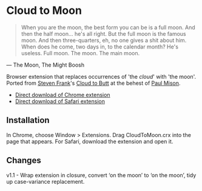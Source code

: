 # Cloud to Moon

> When you are the moon, the best form you can be is a full moon. And then the half moon... he's all right. But the full moon is the famous moon. And then three-quarters, eh, no one gives a shit about him. When does he come, two days in, to the calendar month? He's useless. Full moon. The moon. The main moon. 

— The Moon, The Might Boosh

Browser extension that replaces occurrences of 'the *cloud*' with 'the moon'. Ported from [Steven Frank](http://stevenf.com)'s [Cloud to Butt](https://github.com/panicsteve/cloud-to-butt/) at the behest of [Paul Mison](https://twitter.com/blech/status/311644070273490945).

* [Direct download of Chrome extension](https://github.com/benward/cloud-to-moon/blob/master/CloudToMoon.crx?raw=true)
* [Direct download of Safari extension](https://github.com/benward/cloud-to-moon/blob/master/CloudToMoon.safariextz?raw=true)

## Installation

In Chrome, choose Window > Extensions.  Drag CloudToMoon.crx into the page that appears.
For Safari, download the extension and open it.

## Changes

v1.1 - Wrap extension in closure, convert ‘on the moon’ to ‘on the moon’, tidy up case-variance replacement.

